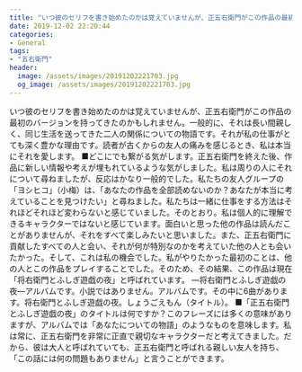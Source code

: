 ```yaml
---
title: "いつ彼のセリフを書き始めたのかは覚えていませんが、正五右衛門がこの作品の最初のバージョンを持ってきたのかもしれません。"
date: 2019-12-02 22:20:44
categories:
- General
tags:
- "五右衛門"
header:
  image: /assets/images/20191202221703.jpg
  og_image: /assets/images/20191202221703.jpg
---
```


いつ彼のセリフを書き始めたのかは覚えていませんが、正五右衛門がこの作品の最初のバージョンを持ってきたのかもしれません。一般的に、それは長い間親しく、同じ生活を送ってきた二人の関係についての物語です。それが私の仕事がとても深く豊かな理由です。読者が古くからの友人の痛みを感じるとき、私は本当にそれを愛します。 ■どこにでも繋がる気がします。正五右衛門を終えた後、作品に新しい情報や考えが埋もれているような気がしました。私は周りの人にそれについて尋ねましたが、反応はかなり一般的でした。私たちの友人グループの「ヨシヒコ」（小梅）は、「あなたの作品を全部読めないのか？あなたが本当に考えていることを見つけたい」と尋ねました。私たちは一緒に仕事をする方法はそれほどそれほど変わらないと感じていました。そのとおり。私は個人的に理解できるキャラクターではないと感じています。面白いと思った他の作品は読んだことがありませんが、それをすべて楽しみたいと思いました。また、正五右衛門に貢献したすべての人と会い、それが何が特別なのかを考えていた他の人とも会いたかった。そして、これは私の機会でした。私がやりたかった最初のことは、他の人とこの作品をプレイすることでした。そのため、その結果、この作品は現在「将右衛門とふしぎ遊戯の夜」と呼ばれています。 ―将右衛門とふしぎ遊戯の夜―アルバムです。小説ではありません。アルバムです。その中に6曲があります。将右衛門とふしぎ遊戯の夜。しょうごえもん（タイトル）。 ■「正五右衛門とふしぎ遊戯の夜」のタイトルは何ですか？このフレーズには多くの意味がありますが、アルバムでは「あなたについての物語」のようなものを意味します。私は常に、正五右衛門を非常に正直で親切なキャラクターだと考えてきました。だから、彼は大人と呼ばれていても、正五右衛門と呼ばれる親しい友人を持ち、「この話には何の問題もありません」と言うことができます。
